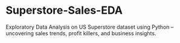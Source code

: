 # Superstore-Sales-EDA
Exploratory Data Analysis on US Superstore dataset using Python – uncovering sales trends, profit killers, and business insights.

